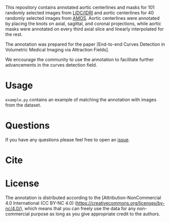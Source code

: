 This repository contains annotated aortic centerlines and masks for 101 randomly selected images from [LIDC/IDRI](https://wiki.cancerimagingarchive.net/pages/viewpage.action?pageId=1966254) and aortic centerlines for 40 randomly selected images from [AMOS](https://amos22.grand-challenge.org). Aortic centerlines were annotated by placing the knots on axial, sagittal, and coronal projections, while aortic masks were annotated on every third axial slice and linearly interpolated for the rest. 

The annotation was prepared for the paper [End-to-end Curves Detection in Volumetric Medical Imaging via Attraction Fields].

We encourage the community to use the annotation to facilitate further advancements in the curves detection field.

# Usage

`example.py` contains an example of matching the annotation with images from the dataset.

# Questions

If you have any questions please feel free to open an [issue](https://github.com/neuro-ml/curves-detection/issues).

# Cite


 
# License

The annotation is distributed according to the [Attribution-NonCommercial 4.0 International (CC BY-NC 4.0) (https://creativecommons.org/licenses/by-nc/4.0/), which means that you can freely use the data for any non-commercial purpose as long as you give appropriate credit to the authors.
